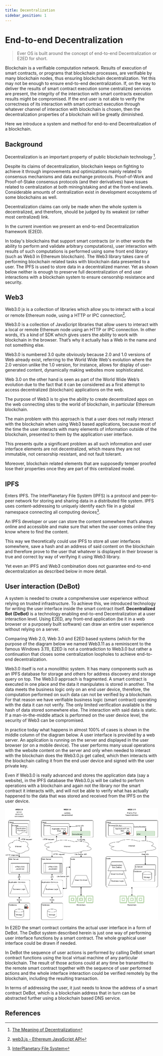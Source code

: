 ```yaml
---
title: Decentralization
sidebar_position: 1
---
```


# End-to-end Decentralization

> Ever OS is built around the concept of end-to-end Decentralization or E2ED for short.

Blockchain is a verifiable computation network. Results of execution of smart contracts, or programs that blockchain processes, are verifiable by many blockchain nodes, thus ensuring blockchain decentralization. Yet this may not be enough to ensure end-to-end decentralization. If, on the way to deliver the results of smart contract execution some centralized services are present, the integrity of the interaction with smart contracts execution results might be compromised. If the end user is not able to verify the correctness of its interaction with smart contract execution through whatever channel of interaction with blockchain is chosen, then the decentralization properties of a blockchain will be greatly diminished.

Here we introduce a system and method for end-to-end Decentralization of a blockchain.

## Background

Decentralization is an important property of public blockchain technology [^1].

Despite its claims of decentralization, blockchain keeps on fighting to achieve it through improvements and optimizations mainly related to consensus mechanisms and data exchange protocols. Proof-of-Work and Proof-of-Stake consensus protocols (and their derivatives) have issues related to centralization at both mining/staking and at the front-end levels. Considerable amounts of centralization exist in development ecosystems of some blockchains as well.

Decentralization claims can only be made when the whole system is decentralized, and therefore, should be judged by its weakest (or rather most centralized) link.

In the current invention we present an end-to-end Decentralization framework (E2ED).

In today's blockchains that support smart contracts (or in other words the ability to perform and validate arbitrary computations), user interaction with results of such computations is performed using some front end library (such as Web3 in Ethereum blockchain). The Web3 library takes care of performing blockchain related tasks with blockchain data presented to a user. The IPFS is used to store data in a decentralized manner. Yet as shown below neither is enough to preserve full decentralization of end user interactions with a blockchain system to ensure censorship resistance and security.

## Web3

Web3.0 js is a collection of libraries which allow you to interact with a local or remote Ethereum node, using a HTTP or IPC connection[^2].

Web3.0 is a collection of JavaScript libraries that allow users to interact with a local or remote Ethereum node using an HTTP or IPC connection. In other words, it’s a kind of SDK which gives users the ability to work with blockchain in the browser. That’s why it actually has a Web in the name and not something else.

Web3.0 is numbered 3.0 quite obviously because 2.0 and 1.0 versions of Web already exist, referring to the World Wide Web's evolution where the 2.0 version unlike the 1.0 version, for instance, allows for display of user-generated content, dynamically making websites more sophisticated.

Web 3.0 on the other hand is seen as part of the World Wide Web’s evolution due to the fact that it can be considered as a first attempt to access decentralized (blockchain) applications on the web.

The purpose of Web3 is to give the ability to create decentralized apps on the web connecting sites to the world of blockchain, in particular Ethereum blockchain.

The main problem with this approach is that a user does not really interact with the blockchain when using Web3 based applications, because most of the time the user interacts with many elements of information outside of the blockchain, presented to them by the application user interface.

This presents quite a significant problem as all such information and user interface elements are not decentralized, which means they are not immutable, not censorship resistant, and not fault tolerant.

Moreover, blockchain related elements that are supposedly temper proofed lose their properties once they are part of this centralized model.

## IPFS

Enters IPFS. The InterPlanetary File System (IPFS) is a protocol and peer-to-peer network for storing and sharing data in a distributed file system. IPFS uses content-addressing to uniquely identify each file in a global namespace connecting all computing devices[^3].

An IPFS developer or user can store the content somewhere that’s always online and accessible and make sure that when the user comes online they know where to find the content.

This way we theoretically could use IPFS to store all user interfaces somewhere, save a hash and an address of said content on the blockchain and therefore prove to the user that whatever is displayed in their browser is true and correct by way of verifying it using Web3 library.

Yet even an IPFS and Web3 combination does not guarantee end-to-end decentralization as described below in more detail.

## User interaction (DeBot)

A system is needed to create a comprehensive user experience without relying on trusted infrastructure. To achieve this, we introduced technology for writing the user interface inside the smart contract itself. **Decentralized Bot (DeBot)** is a technology enabling end-to-end Decentralization at a user interaction level. Using E2ED, any front-end application (be it in a web browser or a purposely built software) can draw an entire user experience without relying on a server.

Comparing Web 2.0, Web 3.0 and E2ED based systems (which for the purpose of the diagram below we named Web3.11 as a reminiscent to the famous Windows 3.11), E2ED is not a contradiction to Web3.0 but rather a continuation that closes some centralization loopholes to achieve end-to-end decentralization.

Web3.0 itself is not a monolithic system. It has many components such as an IPFS database for storage and others for address discovery and storage query on top. The Web3.0 approach is fragmented. A smart contract is executed in one place and the data it manipulates is stored in another. The data meets the business logic only on an end user device, therefore, the computation performed on such data can not be verified by a blockchain. For that reason we have verifiable business logic (smart contract) operating with the data it can not verify. The only limited verification available is the hash of data stored somewhere else. The interaction with said data is static. If a man-in-the-middle attack is performed on the user device level, the security of Web3 can be compromised.

In practice today what happens in almost 100% of cases is shown in the middle column of the diagram below. A user interface is provided by a web server. An application is running on the server and displayed in the user browser (or on a mobile device). The user performs many usual operations with the website content on the server and only when needed to interact with the blockchain does the Web3.0.js get called, which then interacts with the blockchain calling it from the end user device and signed with the user private key.

Even if Web3.0 is really advanced and stores the application data (say a website), in the IPFS database the Web3.0.js will be called to perform operations with a blockchain and again not the library nor the smart contract it interacts with, and will not be able to verify what has actually happened to the data that was stored and received from the IPFS on the user device.

![Comparing Web 2.0, Web 3.0 and E2ED based systems](comparing-web-systems.png)

In E2ED the smart contract contains the actual user interface in a form of DeBot. The DeBot system described herein is just one way of performing user interface functions by a smart contract. The whole graphical user interface could be drawn if needed.

In DeBot the sequence of user actions is performed by calling DeBot smart contract functions using the local virtual machine of any particular blockchain. The result of those actions could at any time be transmitted to the remote smart contract together with the sequence of user performed actions and the whole interface interaction could be verified remotely by the blockchain, including the resulting transaction.

In terms of addressing the user, it just needs to know the address of a smart contract DeBot, which is a blockchain address that in turn can be abstracted further using a blockchain based DNS service.

## References

[^1]: [The Meaning of Decentralization](https://medium.com/@VitalikButerin/the-meaning-of-decentralization-a0c92b76a274)

[^2]: [web3.js - Ethereum JavaScript API](https://web3js.readthedocs.io/)

[^3]: [InterPlanetary File System](https://en.wikipedia.org/wiki/InterPlanetary_File_System)
